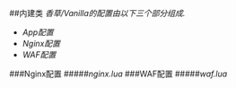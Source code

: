 ##内建类
*香草/Vanilla的配置由以下三个部分组成.*
- *App配置*
- *Nginx配置*
- *WAF配置*

###Nginx配置
#####*nginx.lua*
###WAF配置
#####*waf.lua*
